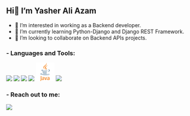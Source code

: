 
## Hi👋 I’m Yasher Ali Azam 
- 👀 I’m interested in working as a Backend developer.
- 🌱 I’m currently learning Python-Django and Django REST Framework.
- 💞️ I’m looking to collaborate on Backend APIs projects.

### - Languages and Tools:
<span><img style="display:inline" src="https://img.icons8.com/color/50/000000/html-5.png"/></span>
<img style="display:inline" src="https://img.icons8.com/color/50/000000/css3.png"/>
<img style="display:inline" src="https://img.icons8.com/color/50/000000/python.png"/>
<img style="display:inline" src="https://img.icons8.com/color/50/000000/django.png"/>
<img src="https://raw.githubusercontent.com/github/explore/5b3600551e122a3277c2c5368af2ad5725ffa9a1/topics/java/java.png" width="50" height="50" alt="java logo">
<img src="https://img.icons8.com/color/48/000000/git.png"/>

### - Reach out to me:
<a href="https://www.linkedin.com/in/yasher-ali-azam-9804421a9/" target="_blank"><img src="https://img.icons8.com/color/48/000000/linkedin.png"/></a>
